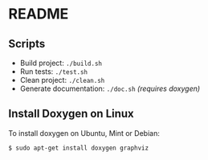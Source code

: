 # README

## Scripts

* Build project: `./build.sh`
* Run tests: `./test.sh`
* Clean project: `./clean.sh`
* Generate documentation: `./doc.sh` *(requires doxygen)*

## Install Doxygen on Linux

To install doxygen on Ubuntu, Mint or Debian:

`$ sudo apt-get install doxygen graphviz`
